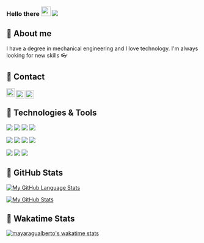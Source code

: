 ### Hello there <img src="https://media.giphy.com/media/hvRJCLFzcasrR4ia7z/giphy.gif" width="25px"> ![](https://visitor-badge.glitch.me/badge?page_id=mayaragualberto.mayaragualberto)

## :woman: About me                
I have a degree in mechanical engineering and I love technology. I'm always looking for new skills :eyeglasses: 

## 📲 Contact
<a href="https://discord.com/channels/@me">
  <img align="left" alt="MayaraGualberto Discord" width="22px" src="https://raw.githubusercontent.com/peterthehan/peterthehan/master/assets/discord.svg" />
</a>

### <a href="https://twitter.com/srtagualberto">
  <img align="left" alt="MayaraGualberto | Twitter" width="22px" src="https://raw.githubusercontent.com/peterthehan/peterthehan/master/assets/twitter.svg" />
</a>

### <a href="https://www.linkedin.com/in/mayara-gualberto-70b96a118/">
  <img align="left" alt="MayaraGualberto LinkedIN" width="22px" src="https://raw.githubusercontent.com/peterthehan/peterthehan/master/assets/linkedin.svg" />
</a> 

<br />

## 🔧 Technologies & Tools
![](https://img.shields.io/badge/Code-Python-blue)
![](https://img.shields.io/badge/Code-Java-blue)
![](https://img.shields.io/badge/Code-C++-blue)
![](https://img.shields.io/badge/Code-C%23-blue)

![](https://img.shields.io/badge/Design-SolidWorks-green)
![](https://img.shields.io/badge/Design-Inventor-green)
![](https://img.shields.io/badge/Design-Fusion360-green)
![](https://img.shields.io/badge/Design-AutoCAD-green)

![](https://img.shields.io/badge/Draw-Illustrator-orange)
![](https://img.shields.io/badge/Draw-Photoshop-orange)
![](https://img.shields.io/badge/Draw-GIMP-orange)

## :memo: GitHub Stats

[![My GitHub Language Stats](https://github-readme-stats.vercel.app/api/top-langs/?username=mayaragualberto&langs_count=5&theme=tokyonight)]()

[![My GitHub Stats](https://github-readme-stats.vercel.app/api/?username=mayaragualberto&count_private=true&theme=tokyonight&showicons=true)]()

## :memo: Wakatime Stats
<!--START_SECTION:waka-->
[![mayaragualberto's wakatime stats](https://github-readme-stats.vercel.app/api/wakatime?username=mayaragualberto)]()
<!--END_SECTION:waka-->

<!--
**mayaragualberto/mayaragualberto** is a ✨ _special_ ✨ repository because its `README.md` (this file) appears on your GitHub profile.

Here are some ideas to get you started:

- 🔭 I’m currently working on ...
- 🌱 I’m currently learning ...
- 👯 I’m looking to collaborate on ...
- 🤔 I’m looking for help with ...
- 💬 Ask me about ...
- 📫 How to reach me: ...
- 😄 Pronouns: ...
- ⚡ Fun fact: ...
-->
